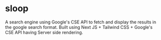 # sloop
A search engine using Google's CSE API to fetch and display the results in the google search format. Built using Next JS + Tailwind CSS + Google's CSE API having Server side rendering.
